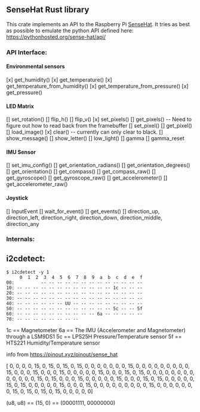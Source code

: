 ## SenseHat Rust library

This crate implements an API to the Raspberry Pi [SenseHat](https://www.raspberrypi.org/products/sense-hat/). It tries as best as possible to emulate the python API defined here: https://pythonhosted.org/sense-hat/api/

### API Interface:

#### Environmental sensors

[x] get_humidity()
[x] get_temperature()
[x] get_temperature_from_humidity()
[x] get_temperature_from_pressure()
[x] get_pressure()

#### LED Matrix

[] set_rotation()
[] flip_h()
[] flip_v()
[x] set_pixels()
[] get_pixels() -- Need to figure out how to read back from the framebuffer
[] set_pixel()
[] get_pixel()
[] load_image()
[x] clear() -- currently can only clear to black.
[] show_message()
[] show_letter()
[] low_light()
[] gamma
[] gamma_reset

#### IMU Sensor

[] set_imu_config()
[] get_orientation_radians()
[] get_orientation_degrees()
[] get_orientation()
[] get_compass()
[] get_compass_raw()
[] get_gyroscope()
[] get_gyroscope_raw()
[] get_accelerometer()
[] get_accelerometer_raw()

#### Joystick

[] InputEvent
[] wait_for_event()
[] get_events()
[] direction_up, direction_left, direction_right, direction_down, direction_middle, direction_any


### Internals:

## i2cdetect:
```
$ i2cdetect -y 1
     0  1  2  3  4  5  6  7  8  9  a  b  c  d  e  f
00:          -- -- -- -- -- -- -- -- -- -- -- -- -- 
10: -- -- -- -- -- -- -- -- -- -- -- -- 1c -- -- -- 
20: -- -- -- -- -- -- -- -- -- -- -- -- -- -- -- -- 
30: -- -- -- -- -- -- -- -- -- -- -- -- -- -- -- -- 
40: -- -- -- -- -- -- UU -- -- -- -- -- -- -- -- -- 
50: -- -- -- -- -- -- -- -- -- -- -- -- 5c -- -- 5f 
60: -- -- -- -- -- -- -- -- -- -- 6a -- -- -- -- -- 
70: -- -- -- -- -- -- -- --   
```
1c == Magnetometer
6a == The IMU (Accelerometer and Magnetometer) through a LSM9DS1
5c == LPS25H Pressure/Temperature sensor
5f == HTS221 Humidity/Temperature sensor

info from https://pinout.xyz/pinout/sense_hat




[	0, 0, 0, 0, 15, 0, 15, 0, 15, 0, 15, 0, 0, 0, 0, 0,
	0, 0, 15, 0, 0, 0, 0, 0, 0, 0, 0, 0, 15, 0, 0, 0, 
	15, 0, 0, 0, 15, 0, 0, 0, 0, 0, 15, 0, 0, 0, 15, 0, 
	15, 0, 0, 0, 0, 0, 0, 0, 0, 0, 0, 0, 0, 0, 15, 0, 
	15, 0, 0, 0, 15, 0, 0, 0, 0, 0, 15, 0, 0, 0, 15, 0, 
	15, 0, 0, 0, 0, 0, 15, 0, 15, 0, 0, 0, 0, 0, 15, 0, 
	0, 0, 15, 0, 0, 0, 0, 0, 0, 0, 0, 0, 15, 0, 0, 0, 
	0, 0, 0, 0, 15, 0, 15, 0, 15, 0, 15, 0, 0, 0, 0, 0]


(u8, u8)	== 
(15, 0) 	== (00001111, 00000000)
